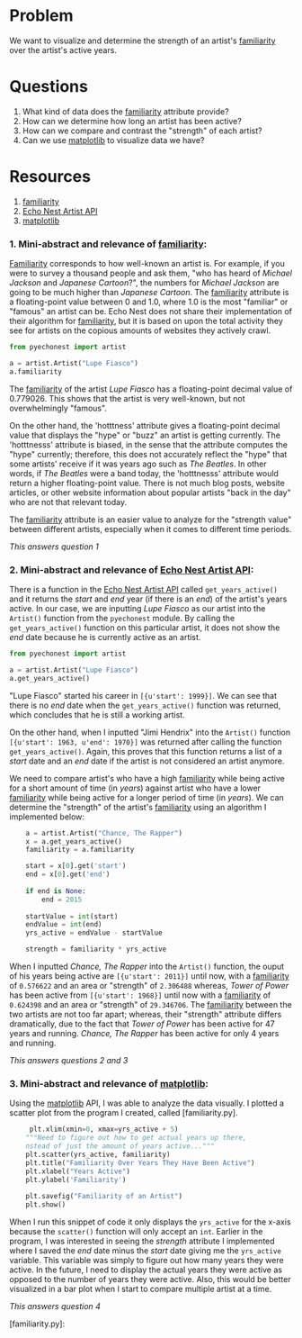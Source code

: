 # Problem
We want to visualize and determine the strength of an artist's [familiarity] over the
artist's active years.

# Questions
1. What kind of data does the [familiarity] attribute provide?
2. How can we determine how long an artist has been active?
3. How can we compare and contrast the "strength" of each artist?
4. Can we use [matplotlib] to visualize data we have?



# Resources
1. [familiarity]
2. [Echo Nest Artist API]
3. [matplotlib]


### 1. Mini-abstract and relevance of [familiarity]:
[Familiarity] corresponds to how well-known an artist is. For example, if you were to survey a
thousand people and ask them, "who has heard of *Michael Jackson* and *Japanese Cartoon*?", the
numbers for *Michael Jackson* are going to be much higher than *Japanese Cartoon*. The [familiarity]
attribute is a floating-point value between 0 and 1.0, where 1.0 is the most "familiar" or
"famous" an artist can be. Echo Nest does not share their implementation of their algorithm for [familiarity],
but it is based on upon the total activity they see for artists on the copious amounts of websites they
actively crawl. 

```python
from pyechonest import artist

a = artist.Artist("Lupe Fiasco")
a.familiarity
```
The [familiarity] of the artist *Lupe Fiasco* has a floating-point decimal value of 0.779026.
This shows that the artist is very well-known, but not overwhelmingly "famous".

On the other hand, the 'hotttness' attribute gives a floating-point decimal value that displays the
"hype" or "buzz" an artist is getting currently. The 'hotttnesss' attribute is biased, in the sense
that the attribute computes the "hype" currently; therefore, this does not accurately reflect the
"hype" that some artists' receive if it was years ago such as *The Beatles*. In other words, if *The Beatles*
were a band today, the 'hotttnesss' attribute would return a higher floating-point value. There is not much
blog posts, website articles, or other website information about popular artists "back in the day" who are
not that relevant today.

The [familiarity] attribute is an easier value to analyze for the "strength value" between
different artists, especially when it comes to different time periods. 

*This answers question 1*

### 2. Mini-abstract and relevance of [Echo Nest Artist API]:
There is a function in the [Echo Nest Artist API] called ```get_years_active()``` and it returns
the *start* and *end* year (if there is an *end*) of the artist's years active. In our case, we are
inputting *Lupe Fiasco* as our artist into the ```Artist()``` function from the ```pyechonest``` module.
By calling the ```get_years_active()``` function on this particular artist, it does not show the *end*
date because he is currently active as an artist. 

```python
from pyechonest import artist

a = artist.Artist("Lupe Fiasco")
a.get_years_active()
```
"Lupe Fiasco" started his career in ```[{u'start': 1999}]```. We can see that there is no *end* date
when the ```get_years_active()``` function was returned, which concludes that he is still a working
artist.

On the other hand, when I inputted "Jimi Hendrix" into the ```Artist()``` function
 ```[{u'start': 1963, u'end': 1970}]``` was returned after calling the function
```get_years_active()```. Again, this proves that this function returns a list of
a *start* date and an *end* date if the artist is not considered an artist anymore.

We need to compare artist's who have a high [familiarity] while being active for a short amount of
time (in *years*) against artist who have a lower [familiarity] while being active for a longer
period of time (in *years*). We can determine the "strength" of the artist's [familiarity] using
an algorithm I implemented below:

```python
    a = artist.Artist("Chance, The Rapper")
    x = a.get_years_active()
    familiarity = a.familiarity

    start = x[0].get('start')
    end = x[0].get('end')
    
    if end is None:
        end = 2015
        
    startValue = int(start)
    endValue = int(end)
    yrs_active = endValue - startValue

    strength = familiarity * yrs_active
```
When I inputted *Chance, The Rapper* into the ```Artist()``` function, the ouput of his years being
active are ```[{u'start': 2011}]``` until now, with a [familiarity] of ```0.576622``` and an area
or "strength" of ```2.306488``` whereas, *Tower of Power* has been active from ```[{u'start': 1968}]```
until now with a [familiarity] of ```0.624398``` and an area or "strength" of ```29.346706```. The
[familiarity] between the two artists are not too far apart; whereas, their "strength" attribute differs
dramatically, due to the fact that *Tower of Power* has been active for 47 years and running. *Chance,
The Rapper* has been active for only 4 years and running.

*This answers questions 2 and 3*

### 3. Mini-abstract and relevance of [matplotlib]:
Using the [matplotlib] API, I was able to analyze the data visually. I plotted a scatter plot from
the program I created, called [familiarity.py].

```python
     plt.xlim(xmin=0, xmax=yrs_active + 5)
    """Need to figure out how to get actual years up there,
    nstead of just the amount of years active..."""
    plt.scatter(yrs_active, familiarity)
    plt.title("Familiarity Over Years They Have Been Active")
    plt.xlabel("Years Active")
    plt.ylabel('Familiarity')
    
    plt.savefig("Familiarity of an Artist")
    plt.show()
```
When I run this snippet of code it only displays the ```yrs_active``` for the x-axis because the ```scatter()```
function will only accept an ```int```. Earlier in the program, I was interested in seeing the *strength* attribute I
implemented where I saved the *end* date minus the *start* date giving me the ```yrs_active``` variable. This variable
was simply to figure out how many years they were active. In the future, I need to display the actual years they were
active as opposed to the number of years they were active. Also, this would be better visualized in a bar plot when I
start to compare multiple artist at a time.

*This answers question 4*

[familiarity]: http://developer.echonest.com/forums/thread/839
[Echo Nest Artist API]: https://github.com/echonest/pyechonest/blob/master/pyechonest/artist.py 
[matplotlib]: http://matplotlib.org/
[familiarity.py]: 
